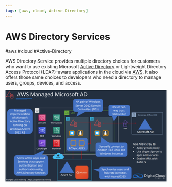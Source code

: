 ```yaml
---
tags: [aws, cloud, Active-Directory]
---
```

# AWS Directory Services
#aws #cloud  #Active-Directory 


AWS Directory Service provides multiple directory choices for customers who want to use existing Microsoft [Active Directory](Cyber%20Security/Cloud%20Security/Active%20Directory.md) or Lightweight Directory Access Protocol (LDAP)–aware applications in the cloud via [AWS](Cloud%20Computing/AWS/AWS.md). It also offers those same choices to developers who need a directory to manage users, groups, devices, and access.

![](Attachments/Pasted%20image%2020230306203914.png)